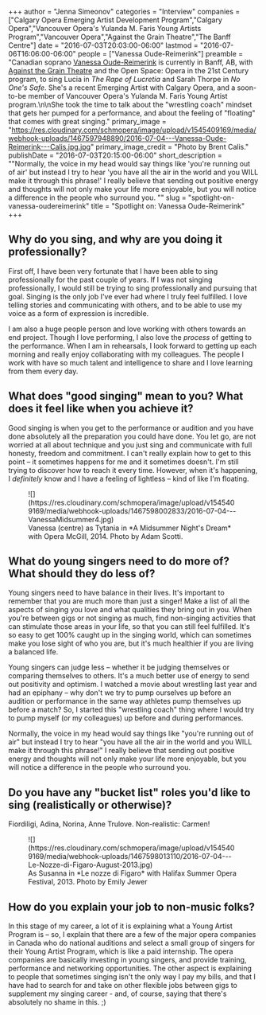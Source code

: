 +++
author = "Jenna Simeonov"
categories = "Interview"
companies = ["Calgary Opera Emerging Artist Development Program","Calgary Opera","Vancouver Opera's Yulanda M. Faris Young Artists Program","Vancouver Opera","Against the Grain Theatre","The Banff Centre"]
date = "2016-07-03T20:03:00-06:00"
lastmod = "2016-07-06T16:06:00-06:00"
people = ["Vanessa Oude-Reimerink"]
preamble = "Canadian soprano [Vanessa Oude-Reimerink](/scene/people/vanessa-oude-reimerink/) is currently in Banff, AB, with [Against the Grain Theatre](/scene/companies/against-the-grain-theatre/) and the Open Space: Opera in the 21st Century program, to sing Lucia in *The Rape of Lucretia* and Sarah Thorpe in *No One's Safe*. She's a recent Emerging Artist with Calgary Opera, and a soon-to-be member of Vancouver Opera's Yulanda M. Faris Young Artist program.\n\nShe took the time to talk about the \"wrestling coach\" mindset that gets her pumped for a performance, and about the feeling of \"floating\" that comes with great singing."
primary_image = "https://res.cloudinary.com/schmopera/image/upload/v1545409169/media/webhook-uploads/1467597948890/2016-07-04---Vanessa-Oude-Reimerink---Calis.jpg.jpg"
primary_image_credit = "Photo by Brent Calis."
publishDate = "2016-07-03T20:15:00-06:00"
short_description = "&quot;Normally, the voice in my head would say things like &#039;you&#039;re running out of air&#039; but instead I try to hear &#039;you have all the air in the world and you WILL make it through this phrase!&#039; I really believe that sending out positive energy and thoughts will not only make your life more enjoyable, but you will notice a difference in the people who surround you. &quot;"
slug = "spotlight-on-vanessa-oudereimerink"
title = "Spotlight on: Vanessa Oude-Reimerink"
+++

## Why do you sing, and why are you doing it professionally?

First off, I have been very fortunate that I have been able to sing professionally for the past couple of years. If I was not singing professionally, I would still be trying to sing professionally and pursuing that goal. Singing is the only job I've ever had where I truly feel fulfilled. I love telling stories and communicating with others, and to be able to use my voice as a form of expression is incredible. 

I am also a huge people person and love working with others towards an end project. Though I love performing, I also love the *process* of getting to the performance. When I am in rehearsals, I look forward to getting up each morning and really enjoy collaborating with my colleagues. The people I work with have so much talent and intelligence to share and I love learning from them every day.

## What does "good singing" mean to you? What does it feel like when you achieve it?

Good singing is when you get to the performance or audition and you have done absolutely all the preparation you could have done. You let go, are not worried at all about technique and you just sing and communicate with full honesty, freedom and commitment. I can't really explain how to get to this point – it sometimes happens for me and it sometimes doesn't. I'm still trying to discover how to reach it every time. However, when it's happening, I *definitely* know and I have a feeling of lightless – kind of like I'm floating. 

<figure data-type="image">
![](https://res.cloudinary.com/schmopera/image/upload/v1545409169/media/webhook-uploads/1467598002833/2016-07-04---VanessaMidsummer4.jpg)
<figcaption>Vanessa (centre) as Tytania in *A Midsummer Night's Dream* with Opera McGill, 2014. Photo by Adam Scotti.</figcaption>
</figure>

## What do young singers need to do more of? What should they do less of?

Young singers need to have balance in their lives. It's important to remember that you are much more than just a singer! Make a list of all the aspects of singing you love and what qualities they bring out in you. When you're between gigs or not singing as much, find non-singing activities that can stimulate those areas in your life, so that you can still feel fulfilled. It's so easy to get 100% caught up in the singing world, which can sometimes make you lose sight of who you are, but it's much healthier if you are living a balanced life.

Young singers can judge less – whether it be judging themselves or comparing themselves to others. It's a much better use of energy to send out positivity and optimism. I watched a movie about wrestling last year and had an epiphany – why don't we try to pump ourselves up before an audition or performance in the same way athletes pump themselves up before a match? So, I started this "wrestling coach" thing where I would try to pump myself (or my colleagues) up before and during performances. 

Normally, the voice in my head would say things like "you're running out of air" but instead I try to hear "you have all the air in the world and you WILL make it through this phrase!" I really believe that sending out positive energy and thoughts will not only make your life more enjoyable, but you will notice a difference in the people who surround you. 

## Do you have any "bucket list" roles you'd like to sing (realistically or otherwise)? 

Fiordiligi, Adina, Norina, Anne Trulove. Non-realistic: Carmen!

<figure data-type="image">
![](https://res.cloudinary.com/schmopera/image/upload/v1545409169/media/webhook-uploads/1467598013110/2016-07-04---Le-Nozze-di-Figaro-August-2013.jpg)
<figcaption>As Susanna in *Le nozze di Figaro* with Halifax Summer Opera Festival, 2013. Photo by Emily Jewer
</figcaption>
</figure>

## How do you explain your job to non-music folks?

In this stage of my career, a lot of it is explaining what a Young Artist Program is – so, I explain that there are a few of the major opera companies in Canada who do national auditions and select a small group of singers for their Young Artist Program, which is like a paid internship. The opera companies are basically investing in young singers, and provide training, performance and networking opportunities. The other aspect is explaining to people that sometimes singing isn't the only way I pay my bills, and that I have had to search for and take on other flexible jobs between gigs to supplement my singing career - and, of course, saying that there's absolutely no shame in this. ;)
